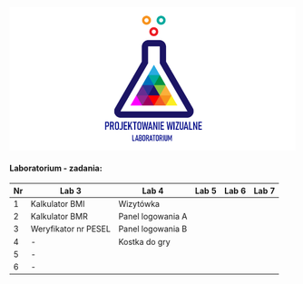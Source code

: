 ![Lab Logo](https://github.com/LK-Herman/PW-Lab/blob/master/lab-png-3.png?raw=true)


#### Laboratorium - zadania:

 Nr | Lab 3               | Lab 4 | Lab 5 | Lab 6 | Lab 7
--- | --------------------------- | ---------------- | ---------------- | ---------------- | -----------------
1 | Kalkulator BMI        |Wizytówka  
2 | Kalkulator BMR        |Panel logowania A    
3 | Weryfikator nr PESEL  |Panel logowania B 
4 | -                     |Kostka do gry
5 | -
6 | -
